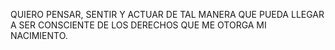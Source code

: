 QUIERO PENSAR, SENTIR Y ACTUAR DE TAL MANERA QUE PUEDA LLEGAR A SER CONSCIENTE DE LOS DERECHOS QUE ME OTORGA MI NACIMIENTO.